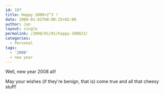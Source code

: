 ```yaml
---
id: 197
title: Happy 2000+2^3 !
date: 2008-01-01T00:00:25+02:00
author: Jan
layout: single
permalink: /2008/01/01/happy-200023/
categories:
  - Personal
tags:
  - '2008'
  - new year
---
```

Well, new year 2008 all!

May your wishes (if they're benign, that is) come true and all that cheesy stuff!
